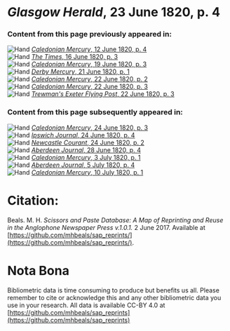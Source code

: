 # *Glasgow Herald*, 23 June 1820, p. 4  
  
### Content from this page previously appeared in:  
![Hand](http://scissorsandpaste.net/wp-content/uploads/2017/06/smallhandpointer.png) [*Caledonian Mercury*, 12 June 1820, p. 4](https://mhbeals.github.io/sap_html/Caledonian-Mercury/Caledonian-Mercury-12-June-1820-p-4)  
![Hand](http://scissorsandpaste.net/wp-content/uploads/2017/06/smallhandpointer.png) [*The Times*, 16 June 1820, p. 3](https://mhbeals.github.io/sap_html/The-Times/The-Times-16-June-1820-p-3)  
![Hand](http://scissorsandpaste.net/wp-content/uploads/2017/06/smallhandpointer.png) [*Caledonian Mercury*, 19 June 1820, p. 3](https://mhbeals.github.io/sap_html/Caledonian-Mercury/Caledonian-Mercury-19-June-1820-p-3)  
![Hand](http://scissorsandpaste.net/wp-content/uploads/2017/06/smallhandpointer.png) [*Derby Mercury*, 21 June 1820, p. 1](https://mhbeals.github.io/sap_html/Derby-Mercury/Derby-Mercury-21-June-1820-p-1)  
![Hand](http://scissorsandpaste.net/wp-content/uploads/2017/06/smallhandpointer.png) [*Caledonian Mercury*, 22 June 1820, p. 2](https://mhbeals.github.io/sap_html/Caledonian-Mercury/Caledonian-Mercury-22-June-1820-p-2)  
![Hand](http://scissorsandpaste.net/wp-content/uploads/2017/06/smallhandpointer.png) [*Caledonian Mercury*, 22 June 1820, p. 3](https://mhbeals.github.io/sap_html/Caledonian-Mercury/Caledonian-Mercury-22-June-1820-p-3)  
![Hand](http://scissorsandpaste.net/wp-content/uploads/2017/06/smallhandpointer.png) [*Trewman's Exeter Flying Post*, 22 June 1820, p. 3](https://mhbeals.github.io/sap_html/Trewman's-Exeter-Flying-Post/Trewman's-Exeter-Flying-Post-22-June-1820-p-3)  
  
### Content from this page subsequently appeared in:  
![Hand](http://scissorsandpaste.net/wp-content/uploads/2017/06/smallhandpointer.png) [*Caledonian Mercury*, 24 June 1820, p. 3](https://mhbeals.github.io/sap_html/Caledonian-Mercury/Caledonian-Mercury-24-June-1820-p-3)  
![Hand](http://scissorsandpaste.net/wp-content/uploads/2017/06/smallhandpointer.png) [*Ipswich Journal*, 24 June 1820, p. 4](https://mhbeals.github.io/sap_html/Ipswich-Journal/Ipswich-Journal-24-June-1820-p-4)  
![Hand](http://scissorsandpaste.net/wp-content/uploads/2017/06/smallhandpointer.png) [*Newcastle Courant*, 24 June 1820, p. 2](https://mhbeals.github.io/sap_html/Newcastle-Courant/Newcastle-Courant-24-June-1820-p-2)  
![Hand](http://scissorsandpaste.net/wp-content/uploads/2017/06/smallhandpointer.png) [*Aberdeen Journal*, 28 June 1820, p. 4](https://mhbeals.github.io/sap_html/Aberdeen-Journal/Aberdeen-Journal-28-June-1820-p-4)  
![Hand](http://scissorsandpaste.net/wp-content/uploads/2017/06/smallhandpointer.png) [*Caledonian Mercury*, 3 July 1820, p. 1](https://mhbeals.github.io/sap_html/Caledonian-Mercury/Caledonian-Mercury-3-July-1820-p-1)  
![Hand](http://scissorsandpaste.net/wp-content/uploads/2017/06/smallhandpointer.png) [*Aberdeen Journal*, 5 July 1820, p. 4](https://mhbeals.github.io/sap_html/Aberdeen-Journal/Aberdeen-Journal-5-July-1820-p-4)  
![Hand](http://scissorsandpaste.net/wp-content/uploads/2017/06/smallhandpointer.png) [*Caledonian Mercury*, 10 July 1820, p. 1](https://mhbeals.github.io/sap_html/Caledonian-Mercury/Caledonian-Mercury-10-July-1820-p-1)  


# Citation: 

Beals. M. H. *Scissors and Paste Database: A Map of Reprinting and Reuse in the Anglophone Newspaper Press v.1.0.1.* 2 June 2017. Available at [https://github.com/mhbeals/sap_reprints/](https://github.com/mhbeals/sap_reprints/). 

# Nota Bona

Bibliometric data is time consuming to produce but benefits us all. Please remember to cite or acknowledge this and any other bibliometric data you use in your research. All data is available CC-BY 4.0 at [https://github.com/mhbeals/sap_reprints](https://github.com/mhbeals/sap_reprints)